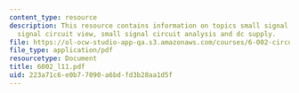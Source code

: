 ```yaml
---
content_type: resource
description: This resource contains information on topics small signal notation, small
  signal circuit view, small signal circuit analysis and dc supply.
file: https://ol-ocw-studio-app-qa.s3.amazonaws.com/courses/6-002-circuits-and-electronics-spring-2007/223a71c6e0b77090a6bdfd3b28aa1d5f_6002_l11.pdf
file_type: application/pdf
resourcetype: Document
title: 6002_l11.pdf
uid: 223a71c6-e0b7-7090-a6bd-fd3b28aa1d5f
---
```

